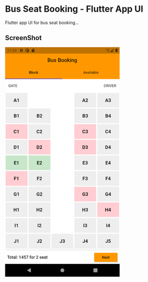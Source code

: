 # Bus Seat Booking - Flutter App UI

Flutter app UI for bus seat booking...


## ScreenShot

<img src="screenshot.png" width="375">
